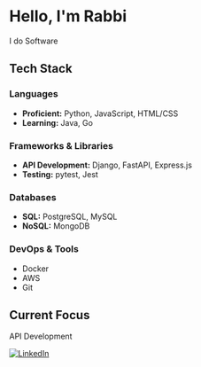 # Hello, I'm Rabbi

I do Software

## Tech Stack

### Languages
- **Proficient:** Python, JavaScript, HTML/CSS
- **Learning:** Java, Go

### Frameworks & Libraries
- **API Development:** Django, FastAPI, Express.js
- **Testing:** pytest, Jest

### Databases
- **SQL:** PostgreSQL, MySQL
- **NoSQL:** MongoDB

### DevOps & Tools
- Docker
- AWS
- Git

## Current Focus
API Development 

[![LinkedIn](https://img.shields.io/badge/LinkedIn-Connect-blue)](https://linkedin.com/in/rabbi-agyei/)

